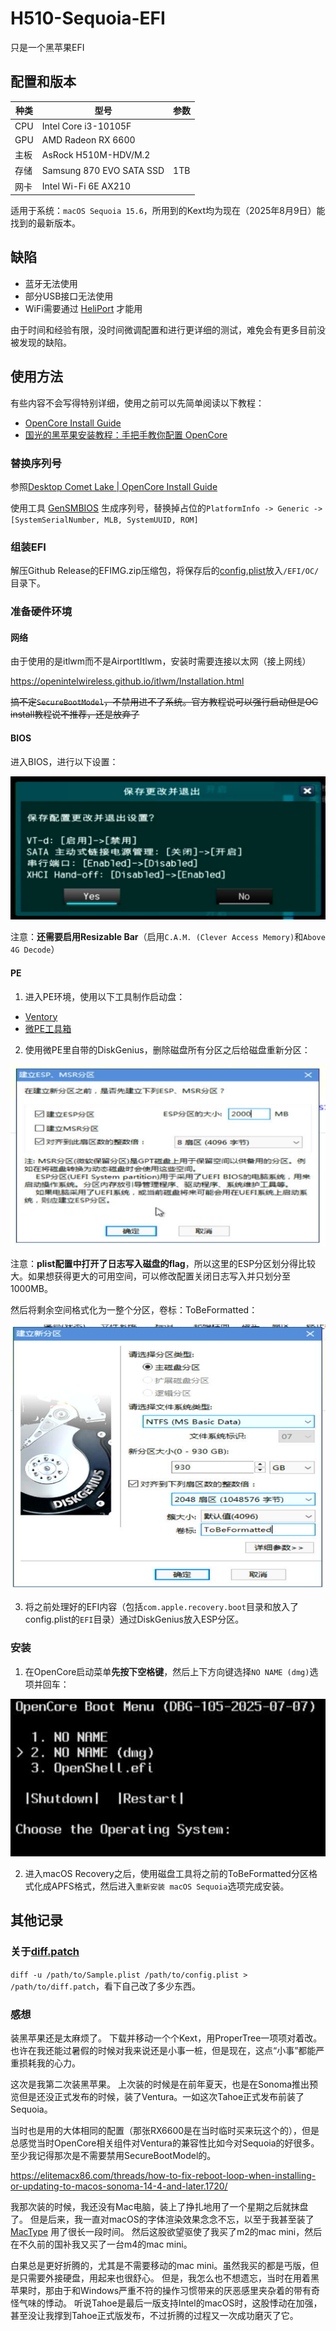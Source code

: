 # H510-Sequoia-EFI

只是一个黑苹果EFI

## 配置和版本

|种类|型号|参数|
|---|---|---|
|CPU|Intel Core i3-10105F||
|GPU|AMD Radeon RX 6600||
|主板|AsRock H510M-HDV/M.2||
|存储|Samsung 870 EVO SATA SSD|1TB|
|网卡|Intel Wi-Fi 6E AX210||

适用于系统：`macOS Sequoia 15.6`，所用到的Kext均为现在（2025年8月9日）能找到的最新版本。

## 缺陷

* 蓝牙无法使用
* 部分USB接口无法使用
* WiFi需要通过 [HeliPort](https://github.com/OpenIntelWireless/HeliPort) 才能用

由于时间和经验有限，没时间微调配置和进行更详细的测试，难免会有更多目前没被发现的缺陷。

## 使用方法

有些内容不会写得特别详细，使用之前可以先简单阅读以下教程：
* [OpenCore Install Guide](https://dortania.github.io/OpenCore-Install-Guide/)
* [国光的黑苹果安装教程：手把手教你配置 OpenCore](https://apple.sqlsec.com/)

### 替换序列号

参照[Desktop Comet Lake | OpenCore Install Guide](https://dortania.github.io/OpenCore-Install-Guide/config.plist/comet-lake.html#platforminfo)

使用工具 [GenSMBIOS](https://github.com/corpnewt/GenSMBIOS) 生成序列号，替换掉占位的`PlatformInfo -> Generic -> [SystemSerialNumber, MLB, SystemUUID, ROM]`

### 组装EFI

解压Github Release的EFIMG.zip压缩包，将保存后的[config.plist](./config.plist)放入`/EFI/OC/`目录下。

### 准备硬件环境

#### 网络

由于使用的是itlwm而不是AirportItlwm，安装时需要连接以太网（接上网线）

https://openintelwireless.github.io/itlwm/Installation.html

~~搞不定`SecureBootModel`，不禁用进不了系统。官方教程说可以强行启动但是OC install教程说不推荐，还是放弃了~~

#### BIOS

进入BIOS，进行以下设置：

![](/img/BIOS_CFG.PNG)

注意：**还需要启用Resizable Bar**（启用`C.A.M. (Clever Access Memory)`和`Above 4G Decode`）

#### PE

1. 进入PE环境，使用以下工具制作启动盘：

* [Ventory](https://github.com/ventoy/Ventoy)
* [微PE工具箱](https://www.wepe.com.cn/)

2. 使用微PE里自带的DiskGenius，删除磁盘所有分区之后给磁盘重新分区：

![](/img/PARTITION_1.PNG)

注意：**plist配置中打开了日志写入磁盘的flag**，所以这里的ESP分区划分得比较大。如果想获得更大的可用空间，可以修改配置关闭日志写入并只划分至1000MB。

然后将剩余空间格式化为一整个分区，卷标：ToBeFormatted：

![](/img/PARTITION_2.PNG)

3. 将之前处理好的EFI内容（包括`com.apple.recovery.boot`目录和放入了config.plist的`EFI`目录）通过DiskGenius放入ESP分区。

### 安装

1. 在OpenCore启动菜单**先按下空格键**，然后上下方向键选择`NO NAME (dmg)`选项并回车：

![](/img/BOOT_MENU.PNG)

2. 进入macOS Recovery之后，使用磁盘工具将之前的ToBeFormatted分区格式化成APFS格式，然后进入`重新安装 macOS Sequoia`选项完成安装。

## 其他记录

### 关于[diff.patch](./diff.patch)

`diff -u /path/to/Sample.plist /path/to/config.plist > /path/to/diff.patch`，看下自己改了多少东西。

### 感想

装黑苹果还是太麻烦了。
下载并移动一个个Kext，用ProperTree一项项对着改。也许在我还能过暑假的时候对我来说还是小事一桩，但是现在，这点“小事”都能严重损耗我的心力。

这次是我第二次装黑苹果。
上次装的时候是在前年夏天，也是在Sonoma推出预览但是还没正式发布的时候，装了Ventura。一如这次Tahoe正式发布前装了Sequoia。

当时也是用的大体相同的配置（那张RX6600是在当时临时买来玩这个的），但是总感觉当时OpenCore相关组件对Ventura的兼容性比如今对Sequoia的好很多。
至少我记得那次是不需要禁用SecureBootModel的。

https://elitemacx86.com/threads/how-to-fix-reboot-loop-when-installing-or-updating-to-macos-sonoma-14-4-and-later.1720/

我那次装的时候，我还没有Mac电脑，装上了挣扎地用了一个星期之后就抹盘了。
但是后来，我一直对macOS的字体渲染效果念念不忘，以至于我甚至装了 [MacType](https://github.com/snowie2000/MacType) 用了很长一段时间。
然后这股欲望驱使了我买了m2的mac mini，然后在不久前的国补我又买了一台m4的mac mini。

白果总是更好折腾的，尤其是不需要移动的mac mini。虽然我买的都是丐版，但是只需要外接硬盘，用起来也很舒心。
但是，我怎么也不想遗忘，当时在用着黑苹果时，那由于和Windows严重不符的操作习惯带来的厌恶感里夹杂着的带有奇怪气味的悸动。
听说Tahoe是最后一版支持Intel的macOS时，这股悸动在加强，甚至没让我撑到Tahoe正式版发布，不过折腾的过程又一次成功磨灭了它。